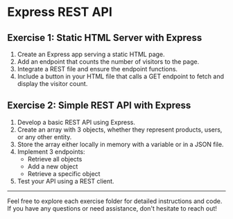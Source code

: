 # Express REST API

## Exercise 1: Static HTML Server with Express

1. Create an Express app serving a static HTML page.
2. Add an endpoint that counts the number of visitors to the page.
3. Integrate a REST file and ensure the endpoint functions.
4. Include a button in your HTML file that calls a GET endpoint to fetch and display the visitor count.

## Exercise 2: Simple REST API with Express

1. Develop a basic REST API using Express.
2. Create an array with 3 objects, whether they represent products, users, or any other entity.
3. Store the array either locally in memory with a variable or in a JSON file.
4. Implement 3 endpoints:
   - Retrieve all objects
   - Add a new object
   - Retrieve a specific object
5. Test your API using a REST client.

---

Feel free to explore each exercise folder for detailed instructions and code. If you have any questions or need assistance, don't hesitate to reach out!